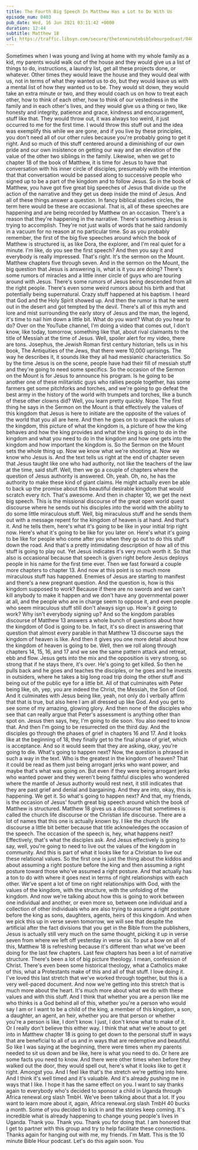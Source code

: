 ```yaml
---
title: The Fourth Big Speech In Matthew Has a Lot to Do With Us
episode_num: 0403
pub_date: Wed, 16 Jun 2021 03:11:42 +0000
duration: 12:44
subtitle: Matthew 18
url: https://traffic.libsyn.com/secure/thetenminutebiblehourpodcast/0403_-_The_Fourth_Big_Speech_In_Matthew_Has_a_Lot_to_Do_With_Us.mp3
---
```


 Sometimes when I was young and living at home with my whole family as a kid, my parents would walk out of the house and they would give us a list of things to do, instructions, a laundry list, get all these projects done, or whatever. Other times they would leave the house and they would deal with us, not in terms of what they wanted us to do, but they would leave us with a mental list of how they wanted us to be. They would sit down, they would take an extra minute or two, and they would coach us on how to treat each other, how to think of each other, how to think of our vestedness in the family and in each other's lives, and they would give us a thing or two, like honesty and integrity, patience and grace, kindness and encouragement, stuff like that. They would throw out, it was always too weird, it just occurred to me for the first time. I would throw this stuff out and the idea was exemplify this while we are gone, and if you live by these principles, you don't need all of our other rules because you're probably going to get it right. And so much of this stuff centered around a diminishing of our own pride and our own insistence on getting our way and an elevation of the value of the other two siblings in the family. Likewise, when we get to chapter 18 of the book of Matthew, it is time for Jesus to have that conversation with his inner circle of disciples, presumably with the intention that that conversation would be passed along to successive people who signed up to be a part of the kingdom and to follow Jesus. So in the book of Matthew, you have got five great big speeches of Jesus that divide up the action of the narrative and they get us deep inside the mind of Jesus. And all of these things answer a question. In fancy biblical studies circles, the term here would be these are occasional. That is, all of these speeches are happening and are being recorded by Matthew on an occasion. There's a reason that they're happening in the narrative. There's something Jesus is trying to accomplish. They're not just walls of words that he said randomly in a vacuum for no reason at no particular time. So as you probably remember, the first of the big five speeches around which the book of Matthew is structured is, as like Dora, the explorer, and I'm real quiet for a minute. I'm like, do you see the first speech? And then you say it and everybody is really impressed. That's right. It's the sermon on the Mount. Matthew chapters five through seven. And in the sermon on the Mount, the big question that Jesus is answering is, what is it you are doing? There's some rumors of miracles and a little inner circle of guys who are touring around with Jesus. There's some rumors of Jesus being descended from all the right people. There's even some weird rumors about his birth and that potentially being supernatural. Crazy stuff happened at his baptism. I heard that God and the Holy Spirit showed up. And then the rumor is that he went out in the desert and got tempted by the devil. There's all of this myth and lore and mist surrounding the early story of Jesus and the man, the legend, it's time to nail him down a little bit. What do you want? What do you hear to do? Over on the YouTube channel, I'm doing a video that comes out, I don't know, like today, tomorrow, something like that, about rival claimants to the title of Messiah at the time of Jesus. Well, spoiler alert for my video, there are tons. Josephus, the Jewish Roman first century historian, tells us in his book, The Antiquities of the Jews, that there were 10,000 uprisings. The way he describes it, it sounds like they all had messianic characteristics. So by the time Jesus is on the scene, people have had their fill of messiah stuff and they're going to need some specifics. So the occasion of the Sermon on the Mount is for Jesus to announce his program. Is he going to be another one of these militaristic guys who rallies people together, has some farmers get some pitchforks and torches, and we're going to go defeat the best army in the history of the world with trumpets and torches, like a bunch of these other clowns did? Well, you learn pretty quickly. Nope. The first thing he says in the Sermon on the Mount is that effectively the values of this kingdom that Jesus is here to initiate are the opposite of the values of the world that you all are here. And then he goes on to unpack the values of the kingdom, this picture of what the kingdom is, a picture of how the king behaves and how the king provides and what the king is going to do in the kingdom and what you need to do in the kingdom and how one gets into the kingdom and how important the kingdom is. So the Sermon on the Mount sets the whole thing up. Now we know what we're shooting at. Now we know who Jesus is. And the text tells us right at the end of chapter seven that Jesus taught like one who had authority, not like the teachers of the law at the time, said stuff. Well, then we go a couple of chapters where the question of Jesus authority is answered. Oh, yeah. Oh, no, he has the authority to make these kind of giant claims. He might actually even be able to back up the promise about this beautiful desirable kingdom that would scratch every itch. That's awesome. And then in chapter 10, we get the next big speech. This is the missional discourse of the great open world quest discourse where he sends out his disciples into the world with the ability to do some little miraculous stuff. Well, big miraculous stuff and he sends them out with a message repent for the kingdom of heaven is at hand. And that's it. And he tells them, here's what it's going to be like in your initial trip right now. Here's what it's going to be like for you later on. Here's what it's going to be like for people who come after you when they go out to do this stuff down the road. And that's a pretty intimidating description of how all of this stuff is going to play out. Yet Jesus indicates it's very much worth it. So that also is occasional because that speech is given right before Jesus deploys people in his name for the first time ever. Then we fast forward a couple more chapters to chapter 13. And now at this point is so much more miraculous stuff has happened. Enemies of Jesus are starting to manifest and there's a new pregnant question. And the question is, how is this kingdom supposed to work? Because if there are no swords and we can't kill anybody to make it happen and we don't have any governmental power at all, and the people who are in charge seem to oppose it, and even people who seem miraculous stuff still don't always sign up. How's it going to work? Why isn't everybody signing up? And so the kingdom parables discourse of Matthew 13 answers a whole bunch of questions about how the kingdom of God is going to be. In fact, it's so direct in answering that question that almost every parable in that Matthew 13 discourse says the kingdom of heaven is like. And then it gives you one more detail about how the kingdom of heaven is going to be. Well, then we roll along through chapters 14, 15, 16, and 17 and we see the same pattern attack and retreat, ebb and flow. Jesus gets into the mix and the opposition is very strong, so strong that if he stays there, it's over. He's going to get killed. So then he pulls back and he goes and teaches the disciples, or he goes and he invests in outsiders, where he takes a big long road trip doing the other stuff and being out of the public eye for a little bit. All of that culminates with Peter being like, oh, yep, you are indeed the Christ, the Messiah, the Son of God. And it culminates with Jesus being like, yeah, not only do I verbally affirm that that is true, but also here I am all dressed up like God. And you get to see some of my amazing, glowing glory. And then none of the disciples who see that can really argue that Peter's assessment is anything other than spot on. Jesus then says, hey, I'm going to die soon. You also need to know that. And then I'm going to be resurrected on the third day. And the disciples go through the phases of grief in chapters 16 and 17. And it looks like at the beginning of 18, they finally get to the final phase of grief, which is acceptance. And so it would seem that they are asking, okay, you're going to die. What's going to happen next? Now, the question is phrased in such a way in the text. Who is the greatest in the kingdom of heaven? That it could be read as them just being arrogant jerks who want power, and maybe that's what was going on. But even if they were being arrogant jerks who wanted power and they weren't being faithful disciples who wondered where the mantle of Jesus authority would rest next, it still indicates that they are past grief and denial and bargaining. And they are into, okay, this is happening. We get it. So what's going to happen next? And that, my friends, is the occasion of Jesus' fourth great big speech around which the book of Matthew is structured. Matthew 18 gives us a discourse that sometimes is called the church life discourse or the Christian life discourse. There are a lot of names that this one is actually known by. I like the church life discourse a little bit better because that title acknowledges the occasion of the speech. The occasion of the speech is, hey, what happens next? Effectively, that's what the disciples ask. And Jesus effectively is going to say, well, you're going to need to live out the values of the kingdom in community. And this is part of what it looks like for a Christian to live out these relational values. So the first one is just the thing about the kiddos and about assuming a right posture before the king and then assuming a right posture toward those who've assumed a right posture. And that actually has a ton to do with where it goes next in terms of right relationships with each other. We've spent a lot of time on right relationships with God, with the values of the kingdom, with the structure, with the unfolding of the kingdom. And now we're talking about how this is going to work between one individual and another, or even more so, between one individual and a collection of other individuals who are also trying to assume a right posture before the king as sons, daughters, agents, heirs of this kingdom. And when we pick this up in verse seven tomorrow, we will see that despite the artificial after the fact divisions that you get in the Bible from the publishers, Jesus is actually still very much on the same thought, picking it up in verse seven from where we left off yesterday in verse six. To put a bow on all of this, Matthew 18 is refreshing because it's different than what we've been doing for the last few chapters. Last few chapters has been a lot of narrative structure. There's been a lot of big picture theology. I mean, confession of Christ. There's even been some historical theology, what a Catholics make of this, what a Protestants make of this and all of that stuff. I love doing it. I've loved this last stretch that we've worked through together, but this is a very well-paced document. And now we're getting into this stretch that is much more about the heart. It's much more about what we do with these values and with this stuff. And I think that whether you are a person like me who thinks is a God behind all of this, whether you're a person who would say I am or I want to be a child of the king, a member of this kingdom, a son, a daughter, an agent, an heir, whether you are that person or whether you're a person is like, I don't know. I just, I don't know what to make of it. Or I really don't believe this either way. I think that what we're about to get into in Matthew chapter 18 is going to get down to the personal stuff in ways that are beneficial to all of us and in ways that are redemptive and beautiful. So like I was saying at the beginning, there were times when my parents needed to sit us down and be like, here is what you need to do. Or here are some facts you need to know. And there were other times when before they walked out the door, they would spell out, here's what it looks like to get it right. Amongst you. And I feel like that's the stretch we're getting into here. And I think it's well timed and it's valuable. And it's already pushing me in ways that I like. I hope it has the same effect on you. I want to say thanks again to everybody who's decided to sponsor a child in Uganda through Africa renewal.org slash TmbH. We've been talking about that a lot. If you want to learn more about it, again, Africa renewal.org slash TmbH 40 bucks a month. Some of you decided to kick in and the stories keep coming. It's incredible what is already happening to change young people's lives in Uganda. Thank you. Thank you. Thank you for doing that. I am honored that I get to partner with this group and try to help facilitate these connections. Thanks again for hanging out with me, my friends. I'm Matt. This is the 10 minute Bible Hour podcast. Let's do this again soon. You